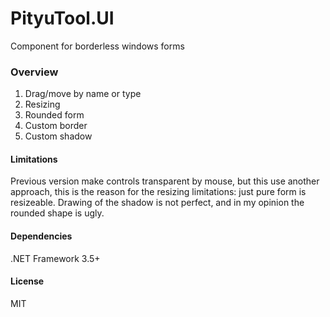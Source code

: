 # PityuTool.UI
Component for borderless windows forms

### Overview

1. Drag/move by name or type
2. Resizing
3. Rounded form
3. Custom border
4. Custom shadow

#### Limitations 
Previous version make controls transparent by mouse, but this use another approach, this is the reason for the resizing limitations:
just pure form is resizeable.
Drawing of the shadow is not perfect, and in my opinion the rounded shape is ugly.

#### Dependencies
.NET Framework 3.5+

#### License 
MIT

